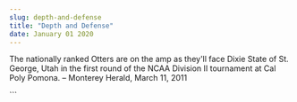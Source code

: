 ```yaml
---
slug: depth-and-defense
title: "Depth and Defense"
date: January 01 2020
---
```


 
<p>
  The nationally ranked Otters are on the amp as they'll face Dixie State of St.
  George, Utah in the first round of the NCAA Division II tournament at Cal Poly
  Pomona. – Monterey Herald, March 11, 2011
</p>
```
